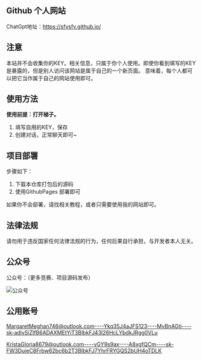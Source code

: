 ## Github 个人网站

ChatGpt地址：https://sfvsfv.github.io/

## 注意
本站并不会收集你的KEY。相关信息，只属于你个人使用。即使你看到填写的KEY是暴露的，但是别人访问该网站是属于自己的一个新页面。
意味着，每个人都可以把它当作属于自己的网站使用即可。
## 使用方法
**使用前提：打开梯子。**
1. 填写自用的KEY，保存
2. 创建对话，正常聊天即可~

## 项目部署
步骤如下：
1. 下载本仓库打包后的源码
2. 使用GithubPages 部署即可

如果你不会部署，请找相关教程，或者只需要使用我的网站即可。
## 法律法规
请勿用于违反国家任何法律法规的行为，任何后果自行承担，与开发者本人无关。
## 公众号
公众号：（更多竞赛、项目源码发布）

![公众号](https://user-images.githubusercontent.com/62045791/224259546-d0bec9c4-12da-461e-aa1b-2336bb000ac9.jpg)

## 公用账号
MargaretMeghan746@outlook.com----Ykq35J4aJFS123----MvBnAGti----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

KristaGloria8679@outlook.com----vGY9s9ax----A8xgfQCm----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

